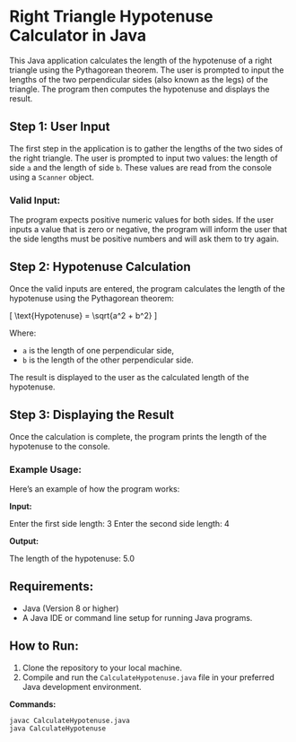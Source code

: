 # Right Triangle Hypotenuse Calculator in Java<br>

This Java application calculates the length of the hypotenuse of a right triangle using the Pythagorean theorem. The user is prompted to input the lengths of the two perpendicular sides (also known as the legs) of the triangle. The program then computes the hypotenuse and displays the result.<br>

## Step 1: User Input<br>
The first step in the application is to gather the lengths of the two sides of the right triangle. The user is prompted to input two values: the length of side `a` and the length of side `b`. These values are read from the console using a `Scanner` object.<br>

### Valid Input:<br>
The program expects positive numeric values for both sides. If the user inputs a value that is zero or negative, the program will inform the user that the side lengths must be positive numbers and will ask them to try again.<br>

## Step 2: Hypotenuse Calculation<br>
Once the valid inputs are entered, the program calculates the length of the hypotenuse using the Pythagorean theorem:<br>

\[
\text{Hypotenuse} = \sqrt{a^2 + b^2}
\]

Where:<br>
- `a` is the length of one perpendicular side,<br>
- `b` is the length of the other perpendicular side.<br>

The result is displayed to the user as the calculated length of the hypotenuse.<br>

## Step 3: Displaying the Result<br>
Once the calculation is complete, the program prints the length of the hypotenuse to the console.<br>

### Example Usage:<br>
Here’s an example of how the program works:<br>

**Input:**<br>

Enter the first side length: 3 Enter the second side length: 4<br>

**Output:**<br>

The length of the hypotenuse: 5.0<br>

## Requirements:<br>
- Java (Version 8 or higher)<br>
- A Java IDE or command line setup for running Java programs.<br>

## How to Run:<br>
1. Clone the repository to your local machine.<br>
2. Compile and run the `CalculateHypotenuse.java` file in your preferred Java development environment.<br>

**Commands:**<br>

```bash
javac CalculateHypotenuse.java
java CalculateHypotenuse
